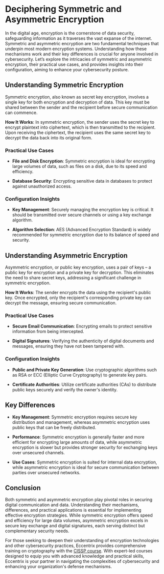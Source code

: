 # Deciphering Symmetric and Asymmetric Encryption

In the digital age, encryption is the cornerstone of data security, safeguarding information as it traverses the vast expanse of the internet. Symmetric and asymmetric encryption are two fundamental techniques that underpin most modern encryption systems. Understanding how these mechanisms work and their key differences is crucial for anyone involved in cybersecurity. Let’s explore the intricacies of symmetric and asymmetric encryption, their practical use cases, and provides insights into their configuration, aiming to enhance your cybersecurity posture. 

## Understanding Symmetric Encryption 

Symmetric encryption, also known as secret key encryption, involves a single key for both encryption and decryption of data. This key must be shared between the sender and the recipient before secure communication can commence. 

**How It Works**: In symmetric encryption, the sender uses the secret key to encrypt plaintext into ciphertext, which is then transmitted to the recipient. Upon receiving the ciphertext, the recipient uses the same secret key to decrypt the data back into its original form. 

### Practical Use Cases

- **File and Disk Encryption**: Symmetric encryption is ideal for encrypting large volumes of data, such as files on a disk, due to its speed and efficiency. 

- **Database Security**: Encrypting sensitive data in databases to protect against unauthorized access. 

### Configuration Insights

- **Key Management**: Securely managing the encryption key is critical. It should be transmitted over secure channels or using a key exchange algorithm. 

- **Algorithm Selection**: AES (Advanced Encryption Standard) is widely recommended for symmetric encryption due to its balance of speed and security. 

## Understanding Asymmetric Encryption 

Asymmetric encryption, or public key encryption, uses a pair of keys – a public key for encryption and a private key for decryption. This eliminates the need to share secret keys, addressing a significant challenge in symmetric encryption. 

**How It Works**: The sender encrypts the data using the recipient's public key. Once encrypted, only the recipient's corresponding private key can decrypt the message, ensuring secure communication. 

### Practical Use Cases

- **Secure Email Communication**: Encrypting emails to protect sensitive information from being intercepted. 

- **Digital Signatures**: Verifying the authenticity of digital documents and messages, ensuring they have not been tampered with. 

### Configuration Insights

- **Public and Private Key Generation**: Use cryptographic algorithms such as RSA or ECC (Elliptic Curve Cryptography) to generate key pairs. 

- **Certificate Authorities**: Utilize certificate authorities (CAs) to distribute public keys securely and verify the owner's identity. 

## Key Differences 

- **Key Management**: Symmetric encryption requires secure key distribution and management, whereas asymmetric encryption uses public keys that can be freely distributed. 

- **Performance**: Symmetric encryption is generally faster and more efficient for encrypting large amounts of data, while asymmetric encryption is slower but provides stronger security for exchanging keys over unsecured channels. 

- **Use Cases**: Symmetric encryption is suited for internal data encryption, while asymmetric encryption is ideal for secure communication between parties over unsecured networks. 

## Conclusion 

Both symmetric and asymmetric encryption play pivotal roles in securing digital communication and data. Understanding their mechanisms, differences, and practical applications is essential for implementing effective encryption strategies. While symmetric encryption offers speed and efficiency for large data volumes, asymmetric encryption excels in secure key exchange and digital signatures, each serving distinct but complementary security needs. 

For those seeking to deepen their understanding of encryption technologies and other cybersecurity practices, Eccentrix provides comprehensive training on cryptography with the [CISSP course](https://www.eccentrix.ca/en/courses/information-security/certified-information-systems-security-professional-cissp-cs8502). With expert-led courses designed to equip you with advanced knowledge and practical skills, Eccentrix is your partner in navigating the complexities of cybersecurity and enhancing your organization's defense mechanisms. 
